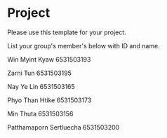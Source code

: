 Project
=============
Please use this template for your project.

List your group's member's below with ID and name.

Win Myint Kyaw	6531503193

Zarni Tun	6531503195

Nay Ye Lin	6531503165

Phyo Than Htike	6531503173

Min Thuta	6531503156

Patthamaporn Sertluecha	6531503200
